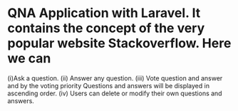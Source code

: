# QNA Application with Laravel. It contains the concept of the very popular website Stackoverflow. Here we can
(i)Ask a question.
(ii) Answer any question.
(iii) Vote question and answer and by the voting priority Questions and answers will be displayed in ascending order.
(iv) Users can delete or modify their own questions and answers.

